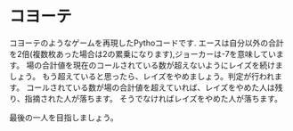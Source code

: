 # コヨーテ
コヨーテのようなゲームを再現したPythoコードです.
エースは自分以外の合計を2倍(複数枚あった場合は2の累乗になります),ジョーカーは-7を意味しています。
場の合計値を現在のコールされている数が超えないようにレイズを続けましょう。
もう超えていると思ったら、レイズをやめましょう。判定が行われます。
コールされている数が場の合計値を超えていれば、レイズをやめた人は残り、指摘された人が落ちます。
そうでなければレイズをやめた人が落ちます。

最後の一人を目指しましょう。
